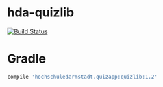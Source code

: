 # hda-quizlib
[![Build Status](https://travis-ci.org/aschattney/hda-quizlib.svg?branch=master)](https://travis-ci.org/aschattney/hda-quizlib)

# Gradle
```gradle
compile 'hochschuledarmstadt.quizapp:quizlib:1.2'
```
